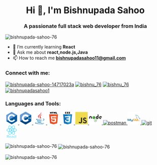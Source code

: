 <h1 align="center">Hi 👋, I'm Bishnupada Sahoo</h1>
<h3 align="center">A passionate full stack web developer from India</h3>
<p align="left"> <img src="https://komarev.com/ghpvc/?username=bishnupada-sahoo-76&label=Profile%20views&color=0e75b6&style=flat" alt="bishnupada-sahoo-76" /> </p>


- 🌱 I’m currently learning **React**
- 💬 Ask me about **react,node.js,Java**
- 📫 How to reach me **bishnupadasahoo11@gmail.com**

<h3 align="left">Connect with me:</h3>
<p align="left">

<a href="https://linkedin.com/in/bishnupada-sahoo-14717023a" target="blank"><img align="center" src="https://raw.githubusercontent.com/rahuldkjain/github-profile-readme-generator/master/src/images/icons/Social/linked-in-alt.svg" alt="bishnupada-sahoo-14717023a" height="30" width="40" /></a>
<a href="https://www.geeksforgeeks.org/user/bishnu_76/" target="blank"><img align="center" src="https://media.geeksforgeeks.org/wp-content/uploads/20220413171711/gfgblack.png" alt="bishnu_76" height="30" width="40" /></a>
<a href="https://www.codechef.com/users/bishnu_76" target="blank"><img align="center" src="https://s3.amazonaws.com/discourseproduction/original/1X/ba28115bd3d5badf6cce0eb175d5875dadee3b12.png" alt="bishnu_76" height="30" width="40" /></a>
<a href="https://www.hackerrank.com/bishnupadasahoo1" target="blank"><img align="center" src="https://raw.githubusercontent.com/rahuldkjain/github-profile-readme-generator/master/src/images/icons/Social/hackerrank.svg" alt="bishnupadasahoo1" height="30" width="40" /></a>
</p>

<h3 align="left">Languages and Tools:</h3>
<p align="left"> <a href="https://www.cprogramming.com/" target="_blank" rel="noreferrer"> <img src="https://raw.githubusercontent.com/devicons/devicon/master/icons/c/c-original.svg" alt="c" width="40" height="40"/> </a> <a href="https://www.w3schools.com/cpp/" target="_blank" rel="noreferrer"> <img src="https://raw.githubusercontent.com/devicons/devicon/master/icons/cplusplus/cplusplus-original.svg" alt="cplusplus" width="40" height="40"/> </a><a href="https://www.java.com" target="_blank" rel="noreferrer"> <img src="https://raw.githubusercontent.com/devicons/devicon/master/icons/java/java-original.svg" alt="java" width="40" height="40"/> </a><a href="https://www.w3.org/html/" target="_blank" rel="noreferrer"> <img src="https://raw.githubusercontent.com/devicons/devicon/master/icons/html5/html5-original-wordmark.svg" alt="html5" width="40" height="40"/></a><a href="https://www.w3schools.com/css/" target="_blank" rel="noreferrer"> <img src="https://raw.githubusercontent.com/devicons/devicon/master/icons/css3/css3-original-wordmark.svg" alt="css3" width="40" height="40"/></a><a href="https://developer.mozilla.org/en-US/docs/Web/JavaScript" target="_blank" rel="noreferrer"> <img src="https://raw.githubusercontent.com/devicons/devicon/master/icons/javascript/javascript-original.svg" alt="javascript" width="40" height="40"/> </a><a href="https://nodejs.org" target="_blank" rel="noreferrer"> <img src="https://raw.githubusercontent.com/devicons/devicon/master/icons/nodejs/nodejs-original-wordmark.svg" alt="nodejs" width="40" height="40"/> </a><a href="https://postman.com" target="_blank" rel="noreferrer"> <img src="https://www.vectorlogo.zone/logos/getpostman/getpostman-icon.svg" alt="postman" width="40" height="40"/> </a><a href="https://www.mysql.com/" target="_blank" rel="noreferrer"> <img src="https://raw.githubusercontent.com/devicons/devicon/master/icons/mysql/mysql-original-wordmark.svg" alt="mysql" width="40" height="40"/> </a><a href="https://git-scm.com/" target="_blank" rel="noreferrer"> <img src="https://www.vectorlogo.zone/logos/git-scm/git-scm-icon.svg" alt="git" width="40" height="40"/> </a><a href="https://reactjs.org/" target="_blank" rel="noreferrer"> <img src="https://raw.githubusercontent.com/devicons/devicon/master/icons/react/react-original-wordmark.svg" alt="react" width="40" height="40"/> </a> </p>

<p><img align="left" src="https://github-readme-stats.vercel.app/api/top-langs?username=bishnupada-sahoo-76&show_icons=true&locale=en&layout=compact" alt="bishnupada-sahoo-76" /></p>

<p>&nbsp;<img align="center" src="https://github-readme-stats.vercel.app/api?username=bishnupada-sahoo-76&show_icons=true&locale=en" alt="bishnupada-sahoo-76" /></p>

<p><img align="center" src="https://github-readme-streak-stats.herokuapp.com/?user=bishnupada-sahoo-76&" alt="bishnupada-sahoo-76" /></p>
